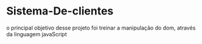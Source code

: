# Sistema-De-clientes
o principal objetivo desse projeto foi treinar a manipulação do dom, através da linguagem javaScript  

